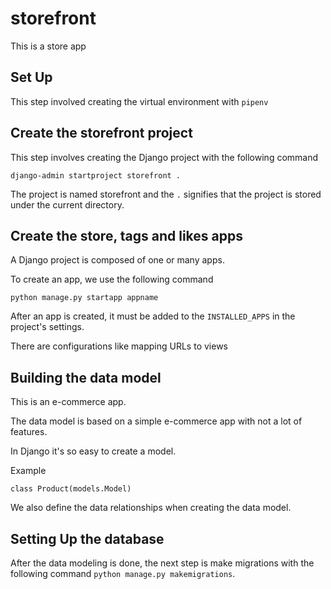 # storefront

This is a store app 

## Set Up

This step involved creating the virtual environment with `pipenv`

## Create the storefront project

This step involves creating the Django project with the following command

`django-admin startproject storefront .`

The project is named storefront and the `.` signifies that the project is stored under the current directory.

## Create the store, tags and likes apps

A Django project is composed of one or many apps.

To create an app, we use the following command

`python manage.py startapp appname`

After an app is created, it must be added to the `INSTALLED_APPS` in the project's settings.

There are configurations like mapping URLs to views 

## Building the data model

This is an e-commerce app.

The data model is based on a simple e-commerce app with not a lot of features.

In Django it's so easy to create a model. 

Example

`class Product(models.Model)`

We also define the data relationships when creating the data model.

## Setting Up the database

After the data modeling is done, the next step is make migrations with the following command 
`python manage.py makemigrations`.


